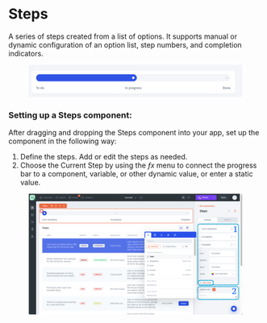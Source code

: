 # Steps

A series of steps created from a list of options. It supports manual or dynamic configuration of an option list, step numbers, and completion indicators.

<figure><img src="../../../../.gitbook/assets/image (7) (3).png" alt=""><figcaption></figcaption></figure>

### Setting up a Steps component:

After dragging and dropping the Steps component into your app, set up the component in the following way:

1. Define the steps. Add or edit the steps as needed.
2. Choose the Current Step by using the _ƒx_ menu to connect the progress bar to a component, variable, or other dynamic value, or enter a static value.

<figure><img src="../../../../.gitbook/assets/Снимок экрана 2023-04-11 в 21.07.14.png" alt=""><figcaption></figcaption></figure>

